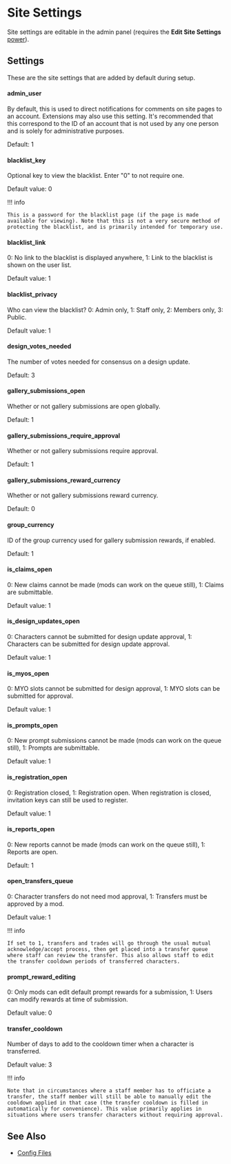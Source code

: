 # Site Settings

Site settings are editable in the admin panel (requires the **Edit Site Settings** [power](user-ranks.md)).

## Settings

These are the site settings that are added by default during setup.

#### admin_user

By default, this is used to direct notifications for comments on site pages to an account. Extensions may also use this setting. It's recommended that this correspond to the ID of an account that is not used by any one person and is solely for administrative purposes.

Default: 1

#### blacklist_key

Optional key to view the blacklist. Enter "0" to not require one.

Default value: 0

!!! info

    This is a password for the blacklist page (if the page is made available for viewing). Note that this is not a very secure method of protecting the blacklist, and is primarily intended for temporary use.

#### blacklist_link

0: No link to the blacklist is displayed anywhere, 1: Link to the blacklist is shown on the user list.

Default value: 1

#### blacklist_privacy

Who can view the blacklist? 0: Admin only, 1: Staff only, 2: Members only, 3: Public.

Default value: 1

#### design_votes_needed

The number of votes needed for consensus on a design update.

Default: 3

#### gallery_submissions_open

Whether or not gallery submissions are open globally.

Default: 1

#### gallery_submissions_require_approval

Whether or not gallery submissions require approval.

Default: 1

#### gallery_submissions_reward_currency

Whether or not gallery submissions reward currency.

Default: 0

#### group_currency

ID of the group currency used for gallery submission rewards, if enabled.

Default: 1

#### is_claims_open

0: New claims cannot be made (mods can work on the queue still), 1: Claims are submittable.

Default value: 1

#### is_design_updates_open

0: Characters cannot be submitted for design update approval, 1: Characters can be submitted for design update approval.

Default value: 1

#### is_myos_open

0: MYO slots cannot be submitted for design approval, 1: MYO slots can be submitted for approval.

Default value: 1

#### is_prompts_open

0: New prompt submissions cannot be made (mods can work on the queue still), 1: Prompts are submittable.

Default value: 1

#### is_registration_open

0: Registration closed, 1: Registration open. When registration is closed, invitation keys can still be used to register.

Default value: 1

#### is_reports_open

0: New reports cannot be made (mods can work on the queue still), 1: Reports are open.

Default: 1

#### open_transfers_queue

0: Character transfers do not need mod approval, 1: Transfers must be approved by a mod.

Default value: 1

!!! info

    If set to 1, transfers and trades will go through the usual mutual acknowledge/accept process, then get placed into a transfer queue where staff can review the transfer. This also allows staff to edit the transfer cooldown periods of transferred characters.

#### prompt_reward_editing

0: Only mods can edit default prompt rewards for a submission, 1: Users can modify rewards at time of submission.

Default value: 0

#### transfer_cooldown

Number of days to add to the cooldown timer when a character is transferred.

Default value: 3

!!! info

    Note that in circumstances where a staff member has to officiate a transfer, the staff member will still be able to manually edit the cooldown applied in that case (the transfer cooldown is filled in automatically for convenience). This value primarily applies in situations where users transfer characters without requiring approval.

## See Also

- [Config Files](config-files.md)